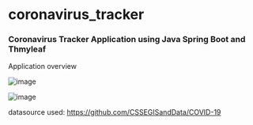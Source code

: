 # coronavirus_tracker

### Coronavirus Tracker Application using Java Spring Boot and Thmyleaf

Application overview


![image](https://user-images.githubusercontent.com/16699169/130734404-6e83a32d-1504-4008-9436-20b60eb7ca7d.png)

![image](https://user-images.githubusercontent.com/16699169/130734684-34e9f2a6-9052-4d3c-a67f-ee10a92f9722.png)


datasource used: https://github.com/CSSEGISandData/COVID-19
